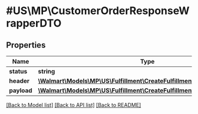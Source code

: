 # #US\MP\CustomerOrderResponseWrapperDTO

## Properties

Name | Type | Description | Notes
------------ | ------------- | ------------- | -------------
**status** | **string** | status | [optional]
**header** | [**\Walmart\Models\MP\US\Fulfillment\CreateFulfillmentRequestHeader**](CreateFulfillmentRequestHeader.md) |  | [optional]
**payload** | [**\Walmart\Models\MP\US\Fulfillment\CreateFulfillment200ResponsePayload**](CreateFulfillment200ResponsePayload.md) |  | [optional]


[[Back to Model list]](../) [[Back to API list]](../../Api/US/MP) [[Back to README]](../../README.md)
